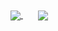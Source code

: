<a href="https://github.com/anuraghazra/github-readme-stats">
  <img align="center" src="https://github-readme-stats.vercel.app/api?username=f-pochat&show_icons=true&theme=dracula" />
</a>
&nbsp;
&nbsp;
&nbsp;
<a href="https://github.com/anuraghazra/convoychat">
  <img align="center" src="https://github-readme-stats.vercel.app/api/top-langs/?username=f-pochat&theme=dracula&hide=html,scss" />
</a>
